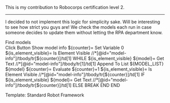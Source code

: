 This is my contribution to Robocorps certification level 2.

-------------------

 I decided to not implement this logic for simplicity sake. Will be interesting to see how strict you guys are!
 We check the models each run in case someone decides to update them without letting the RPA department know.

 Find models   
    Click Button    Show model info
    ${counter}=    Set Variable    0
    ${is_element_visible}=    Is Element Visible    //*[@id="model-info"]/tbody/tr[${counter}]/td[1]
    WHILE    ${is_element_visible}
    ${model}=    Get Text    //*[@id="model-info"]/tbody/tr[1]/td[1]
    Append To List    ${MODEL_LIST}    ${model}
    ${counter}=    Evaluate    ${counter}+1
    ${is_element_visible}=    Is Element Visible    //*[@id="model-info"]/tbody/tr[${counter}]/td[1]
    IF    ${is_element_visible}
    ${model}=    Get Text    //*[@id="model-info"]/tbody/tr[${counter}]/td[1]
    ELSE
    BREAK
    END
    END

 Template: Standard Robot Framework

